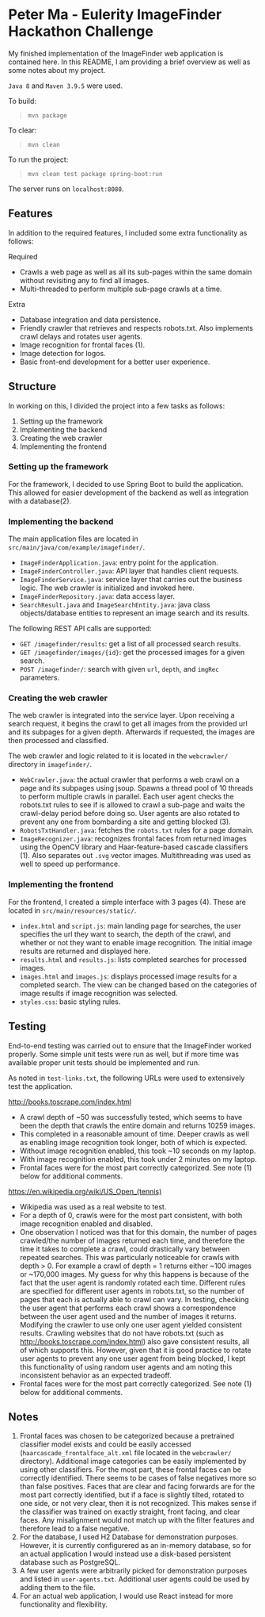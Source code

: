 # Peter Ma - Eulerity ImageFinder Hackathon Challenge

My finished implementation of the ImageFinder web application is contained here. In this README, I am providing a brief overview as well as some notes about my project.

`Java 8` and `Maven 3.9.5` were used.

To build:

> `mvn package`

To clear:

> `mvn clean`

To run the project:

> `mvn clean test package spring-boot:run`

The server runs on `localhost:8080`.

## Features

In addition to the required features, I included some extra functionality as follows:

Required

- Crawls a web page as well as all its sub-pages within the same domain without revisiting any to find all images.
- Multi-threaded to perform multiple sub-page crawls at a time.

Extra

- Database integration and data persistence.
- Friendly crawler that retrieves and respects robots.txt. Also implements crawl delays and rotates user agents.
- Image recognition for frontal faces (1).
- Image detection for logos.
- Basic front-end development for a better user experience.

## Structure

In working on this, I divided the project into a few tasks as follows:

1. Setting up the framework
2. Implementing the backend
3. Creating the web crawler
4. Implementing the frontend

### Setting up the framework

For the framework, I decided to use Spring Boot to build the application. This allowed for easier development of the backend as well as integration with a database(2).

### Implementing the backend

The main application files are located in `src/main/java/com/example/imagefinder/`.

- `ImageFinderApplication.java`: entry point for the application.
- `ImageFinderController.java`: API layer that handles client requests.
- `ImageFinderService.java`: service layer that carries out the business logic. The web crawler is initialized and invoked here.
- `ImageFinderRepository.java`: data access layer.
- `SearchResult.java` and `ImageSearchEntity.java`: java class objects/database entities to represent an image search and its results.

The following REST API calls are supported:

- `GET /imagefinder/results`: get a list of all processed search results.
- `GET /imagefinder/images/{id}`: get the processed images for a given search.
- `POST /imagefinder/`: search with given `url`, `depth`, and `imgRec` parameters.

### Creating the web crawler

The web crawler is integrated into the service layer. Upon receiving a search request, it begins the crawl to get all images from the provided url and its subpages for a given depth. Afterwards if requested, the images are then processed and classified.

The web crawler and logic related to it is located in the `webcrawler/` directory in `imagefinder/`.

- `WebCrawler.java`: the actual crawler that performs a web crawl on a page and its subpages using jsoup. Spawns a thread pool of 10 threads to perform multiple crawls in parallel. Each user agent checks the robots.txt rules to see if is allowed to crawl a sub-page and waits the crawl-delay period before doing so. User agents are also rotated to prevent any one from bombarding a site and getting blocked (3).
- `RobotsTxtHandler.java`: fetches the `robots.txt` rules for a page domain.
- `ImageRecognizer.java`: recognizes frontal faces from returned images using the OpenCV library and Haar-feature-based cascade classifiers (1). Also separates out `.svg` vector images. Multithreading was used as well to speed up performance.

### Implementing the frontend

For the frontend, I created a simple interface with 3 pages (4). These are located in `src/main/resources/static/`.

- `index.html` and `script.js`: main landing page for searches, the user specifies the url they want to search, the depth of the crawl, and whether or not they want to enable image recognition. The initial image results are returned and displayed here.
- `results.html` and `results.js`: lists completed searches for processed images.
- `images.html` and `images.js`: displays processed image results for a completed search. The view can be changed based on the categories of image results if image recognition was selected.
- `styles.css`: basic styling rules.

## Testing

End-to-end testing was carried out to ensure that the ImageFinder worked properly. Some simple unit tests were run as well, but if more time was available proper unit tests should be implemented and run.

As noted in `test-links.txt`, the following URLs were used to extensively test the application.

http://books.toscrape.com/index.html

- A crawl depth of ~50 was successfully tested, which seems to have been the depth that crawls the entire domain and returns 10259 images.
- This completed in a reasonable amount of time. Deeper crawls as well as enabling image recognition took longer, both of which is expected.
- Without image recognition enabled, this took ~10 seconds on my laptop.
- With image recognition enabled, this took under 2 minutes on my laptop.
- Frontal faces were for the most part correctly categorized. See note (1) below for additional comments.

https://en.wikipedia.org/wiki/US_Open_(tennis)

- Wikipedia was used as a real website to test.
- For a depth of 0, crawls were for the most part consistent, with both image recognition enabled and disabled.
- One observation I noticed was that for this domain, the number of pages crawled/the number of images returned each time, and therefore the time it takes to complete a crawl, could drastically vary between repeated searches. This was particularly noticeable for crawls with depth > 0. For example a crawl of depth = 1 returns either ~100 images or ~170,000 images. My guess for why this happens is because of the fact that the user agent is randomly rotated each time. Different rules are specified for different user agents in robots.txt, so the number of pages that each is actually able to crawl can vary. In testing, checking the user agent that performs each crawl shows a correspondence between the user agent used and the number of images it returns. Modifying the crawler to use only one user agent yielded consistent results. Crawling websites that do not have robots.txt (such as http://books.toscrape.com/index.html) also gave consistent results, all of which supports this. However, given that it is good practice to rotate user agents to prevent any one user agent from being blocked, I kept this functionality of using random user agents and am noting this inconsistent behavior as an expected tradeoff.
- Frontal faces were for the most part correctly categorized. See note (1) below for additional comments.

## Notes

1. Frontal faces was chosen to be categorized because a pretrained classifier model exists and could be easily accessed (`haarcascade_frontalface_alt.xml` file located in the `webcrawler/` directory). Additional image categories can be easily implemented by using other classifiers. For the most part, these frontal faces can be correctly identified. There seems to be cases of false negatives more so than false positives. Faces that are clear and facing forwards are for the most part correctly identified, but if a face is slightly tilted, rotated to one side, or not very clear, then it is not recognized. This makes sense if the classifier was trained on exactly straight, front facing, and clear faces. Any misalignment would not match up with the filter features and therefore lead to a false negative.
2. For the database, I used H2 Database for demonstration purposes. However, it is currently configurered as an in-memory database, so for an actual application I would instead use a disk-based persistent database such as PostgreSQL.
3. A few user agents were arbitrarily picked for demonstration purposes and listed in `user-agents.txt`. Additional user agents could be used by adding them to the file.
4. For an actual web application, I would use React instead for more functionality and flexibility.
